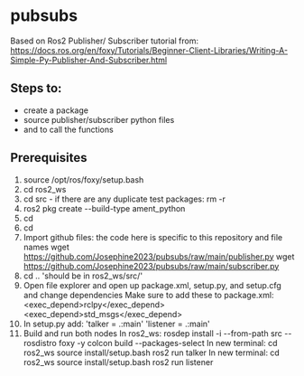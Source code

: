 # pubsubs
Based on Ros2 Publisher/ Subscriber tutorial from:
https://docs.ros.org/en/foxy/Tutorials/Beginner-Client-Libraries/Writing-A-Simple-Py-Publisher-And-Subscriber.html

## Steps to:
  - create a package 
  - source publisher/subscriber python files
  - and to call the functions

## Prerequisites

  1. source /opt/ros/foxy/setup.bash
  2. cd ros2_ws
  3. cd src
    - if there are any duplicate test packages: rm -r <name>
  4. ros2 pkg create --build-type ament_python <name>
  5. cd <package name>
  6. cd <package name>
  7. Import github files: the code here is specific to this repository and file names
      wget https://github.com/Josephine2023/pubsubs/raw/main/publisher.py
      wget https://github.com/Josephine2023/pubsubs/raw/main/subscriber.py
  8. cd .. 'should be in ros2_ws/src/<name>'
  9. Open file explorer and open up package.xml, setup.py, and setup.cfg and change dependencies
        Make sure to add these to package.xml:
        <exec_depend>rclpy</exec_depend>
        <exec_depend>std_msgs</exec_depend>
  10. In setup.py add:
        'talker = <name of package>.<name of publisher function>:main'
        'listener = <name of package>.<name of subscriber function>:main'
  11. Build and run both nodes
      In ros2_ws:
          rosdep install -i --from-path src --rosdistro foxy -y
          colcon build --packages-select <name of package>
      In new terminal:
          cd ros2_ws
          source install/setup.bash
          ros2 run <name of package> talker
      In new terminal:
          cd ros2_ws
          source install/setup.bash
          ros2 run <name of package> listener
